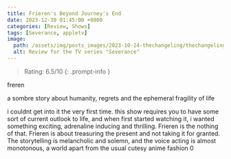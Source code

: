 ```yaml
---
title: Frieren's Beyond Journey's End
date: 2023-12-30 01:45:00 +0800
categories: [Review, Shows]
tags: [Severance, appletv]
image:
  path: /assets/img/posts_images/2023-10-24-thechangeling/thechangeling_postcover.jpg
  alt: Review for the TV series "Severance"
---
```



> Rating: 6.5/10
{: .prompt-info }

freren 


a sombre story about humanity, regrets and the ephemeral fragility of life

i couldnt get into it the very first time. this show requires you to have some sort of current outlook to life, and when first started watching it, i wanted something exciting, adrenaline inducing and thrilling. Frieren is the nothing of that. Frieren is about treasuring the present and not taking it for granted. The storytelling is melancholic and solemn, and the voice acting is almost monotonous, a world apart from the usual cutesy anime fashion 0